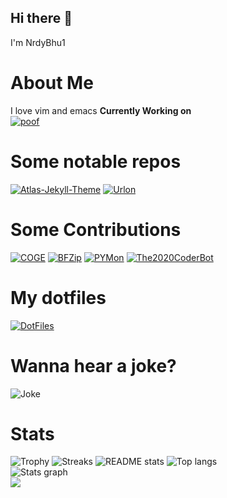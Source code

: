 ## Hi there 👋
I'm NrdyBhu1

# About Me
I love vim and emacs
**Currently Working on**  
[![poof](https://github-readme-stats.vercel.app/api/pin/?username=kakeapp&repo=kake&show_owner=true&theme=onedark)](https://github.com/kakeapp/kake)

# Some notable repos
[![Atlas-Jekyll-Theme](https://github-readme-stats.vercel.app/api/pin/?username=NrdyBhu1&repo=atlas-jekyll-theme&show_owner=true&theme=onedark)](https://github.com/NrdyBhu1/atlas-jekyll-theme)
[![Urlon](https://github-readme-stats.vercel.app/api/pin/?username=NrdyBhu1&repo=urlon&show_owner=true&theme=onedark)](https://github.com/NrdyBhu1/urlon)

# Some Contributions
[![COGE](https://github-readme-stats.vercel.app/api/pin/?username=NrdyBhu1&repo=COGE&show_owner=true&theme=onedark)](https://github.com/NrdyBhu1/COGE)
[![BFZip](https://github-readme-stats.vercel.app/api/pin/?username=NrdyBhu1&repo=BFZip&show_owner=true&theme=onedark)](https://github.com/NrdyBhu1/BFZip)
[![PYMon](https://github-readme-stats.vercel.app/api/pin/?username=NrdyBhu1&repo=py-mon&show_owner=true&theme=onedark)](https://github.com/NrdyBhu1/py-mon)
[![The2020CoderBot](https://github-readme-stats.vercel.app/api/pin/?username=NrdyBhu1&repo=The2020CoderBot&show_owner=true&theme=onedark)](https://github.com/NrdyBhu1/The2020CoderBot)

# My dotfiles
[![DotFiles](https://github-readme-stats.vercel.app/api/pin/?username=NrdyBhu1&repo=dotfiles&show_owner=true&theme=onedark)](https://github.com/NrdyBhu1/dotfiles)

# Wanna hear a joke?
![Joke](https://readme-jokes.vercel.app/api?theme=onedark)

# Stats
![Trophy](https://github-profile-trophy.vercel.app/?username=NrdyBhu1&theme=onedark)
![Streaks](http://github-readme-streak-stats.herokuapp.com?user=NrdyBhu1&theme=onedark)
![README stats](https://github-readme-stats.vercel.app/api?username=NrdyBhu1&layout=compact&count_private=true&show_icons=true&include_all_commits=true&theme=onedark)
![Top langs](https://github-readme-stats.vercel.app/api/top-langs/?username=NrdyBhu1&layout=compact&langs_count=20&theme=onedark)
<br>
![Stats graph](https://activity-graph.herokuapp.com/graph?username=NrdyBhu1&theme=react-dark&area=true)
<br>
![](https://count.getloli.com/get/@NrdyBhu1.github.readme)
</br>
